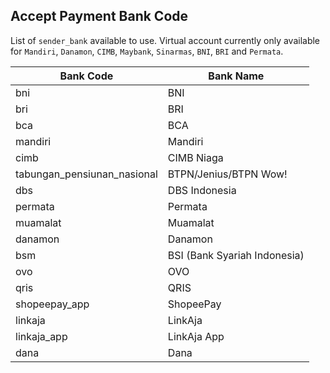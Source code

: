 ## Accept Payment Bank Code

List of `sender_bank` available to use. Virtual account currently only available for `Mandiri`, `Danamon`, `CIMB`, `Maybank`, `Sinarmas`, `BNI`, `BRI` and `Permata`.

| Bank Code                   | Bank Name                    |
| --------------------------- | ---------------------------- |
| bni                         | BNI                          |
| bri                         | BRI                          |
| bca                         | BCA                          |
| mandiri                     | Mandiri                      |
| cimb                        | CIMB Niaga                   |
| tabungan_pensiunan_nasional | BTPN/Jenius/BTPN Wow!        |
| dbs                         | DBS Indonesia                |
| permata                     | Permata                      |
| muamalat                    | Muamalat                     |
| danamon                     | Danamon                      |
| bsm                         | BSI (Bank Syariah Indonesia) |
| ovo                         | OVO                          |
| qris                        | QRIS                         |
| shopeepay_app               | ShopeePay                    |
| linkaja                     | LinkAja                      |
| linkaja_app                 | LinkAja App                  |
| dana                        | Dana                         |
